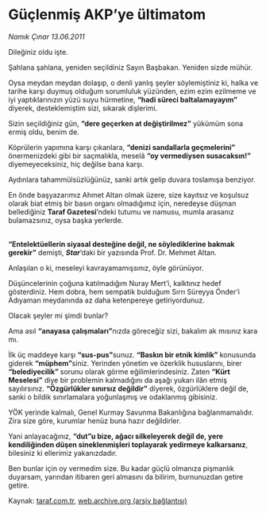 # Güçlenmiş AKP’ye ültimatom

*Namık Çınar 13.06.2011*

<div class="yazi"><p>Dileğiniz oldu işte.</p>
<p>Şahlana şahlana, yeniden seçildiniz Sayın Başbakan. Yeniden sizde mühür.</p>
<p>Oysa meydan meydan dolaşıp, o denli yanlış şeyler söylemiştiniz ki, halka ve tarihe karşı duymuş olduğum sorumluluk yüzünden, ezim ezim ezilmeme ve iyi yaptıklarınızın yüzü suyu hürmetine, <b>“hadi süreci baltalamayayım”</b> diyerek, desteklemiştim sizi, sıkarak dişlerimi.</p>
<p>Sizin seçildiğiniz gün, <b>“dere geçerken at değiştirilmez”</b> yükümüm sona ermiş oldu, benim de.</p>
<p>Köprülerin yapımına karşı çıkanlara, <b>“denizi sandallarla geçmelerini”</b> önermenizdeki gibi bir saçmalıkla, meselâ <b>“oy vermediysen susacaksın!”</b> diyemeyeceksiniz, hiç değilse bana karşı.</p>
<p>Aydınlara tahammülsüzlüğünüz, sanki artık gelip duvara toslamışa benziyor.</p>
<p>En önde başyazarımız Ahmet Altan olmak üzere, size kayıtsız ve koşulsuz olarak biat etmiş bir basın organı olmadığımız için, neredeyse düşman bellediğiniz <b>Taraf Gazetesi</b>’ndeki tutumu ve namusu, mumla arasanız bulamazsınız, oysa başka yerlerde. </p>
<p><b><br/>“Entelektüellerin siyasal desteğine değil, ne söylediklerine bakmak gerekir”</b> demişti, <b><i>Star</i></b>’daki bir yazısında Prof. Dr. Mehmet Altan.</p>
<p>Anlaşılan o ki, meseleyi kavrayamamışsınız, öyle görünüyor.</p>
<p>Düşüncelerinin çoğuna katılmadığım Nuray Mert’i, kalktınız hedef gösterdiniz. Hem dobra, hem sempatik bulduğum Sırrı Süreyya Önder’i Adıyaman meydanında az daha ketenpereye getiriyordunuz.</p>
<p>Olacak şeyler mi şimdi bunlar?</p>
<p>Ama asıl <b>“anayasa çalışmaları”</b>nızda göreceğiz sizi, bakalım ak mısınız kara mı.</p>
<p>İlk üç maddeye karşı <b>“sus-pus”</b>sunuz. <b>“Baskın bir etnik kimlik”</b> konusunda giderek <b>“müphem”</b>siniz. Yerinden yönetim ve özerklik hususlarını, birer <b>“belediyecilik” </b>sorunu olarak görme eğilimlerindesiniz. Zaten <b>“Kürt Meselesi”</b> diye bir problemin kalmadığını da aşağı yukarı ilân etmiş sayılırsınız. <b>“Özgürlükler sınırsız değildir”</b> diyerek, özgürlüklere değil de, sanki o bildik sınırlamalara yoğunlaşmış ve odaklanmış gibisiniz.</p>
<p>YÖK yerinde kalmalı, Genel Kurmay Savunma Bakanlığına bağlanmamalıdır. Zira size göre, kurumlar henüz buna hazır değildirler.</p>
<p>Yani anlayacağınız, <b>“dut”u bize, ağacı silkeleyerek değil de, yere kendiliğinden düşen sineklenmişleri toplayarak yedirmeye kalkarsanız</b>, bilesiniz ki ellerimiz yakanızdadır.</p>
<p>Ben bunlar için oy vermedim size. Bu kadar güçlü olmanıza pişmanlık duyarsam, yarından itibaren geri almasını da bilirim, burnunuzdan getire getire.</p>
</div>

Kaynak: [taraf.com.tr](http://www.taraf.com.tr/namik-cinar/makale-guclenmis-akp-ye-ultimatom.htm), [web.archive.org (arşiv bağlantısı)](http://web.archive.org/web/20130624014815/http://www.taraf.com.tr/namik-cinar/makale-guclenmis-akp-ye-ultimatom.htm)
